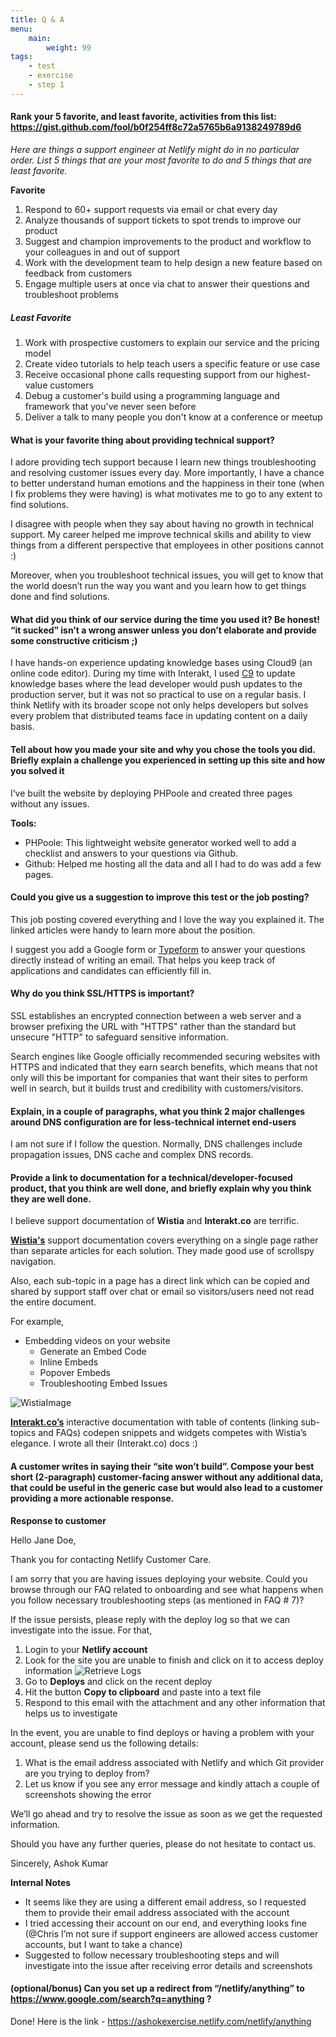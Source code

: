 ```yaml
---
title: Q & A
menu:
    main:
        weight: 99
tags:
    - test
    - exercise
    - step 1
---
```

#### Rank your 5 favorite, and least favorite, activities from this list: https://gist.github.com/fool/b0f254ff8c72a5765b6a9138249789d6
*Here are things a support engineer at Netlify might do in no particular order. List 5 things that are your most favorite to do and 5 things that are least favorite.*

**Favorite**
1. Respond to 60+ support requests via email or chat every day
2. Analyze thousands of support tickets to spot trends to improve our product
3. Suggest and champion improvements to the product and workflow to your colleagues in and out of support
4. Work with the development team to help design a new feature based on feedback from customers
5. Engage multiple users at once via chat to answer their questions and troubleshoot problems

##### Least Favorite
1. Work with prospective customers to explain our service and the pricing model
2. Create video tutorials to help teach users a specific feature or use case
3. Receive occasional phone calls requesting support from our highest-value customers
4. Debug a customer's build using a programming language and framework that you've never seen before
5. Deliver a talk to many people you don't know at a conference or meetup


#### What is your favorite thing about providing technical support?
I adore providing tech support because I learn new things troubleshooting and resolving customer issues every day. More importantly, I have a chance to better understand human emotions and the happiness in their tone (when I fix problems they were having) is what motivates me to go to any extent to find solutions.

I disagree with people when they say about having no growth in technical support. My career helped me improve technical skills and ability to view things from a different perspective that employees in other positions cannot :)

Moreover, when you troubleshoot technical issues, you will get to know that the world doesn’t run the way you want and you learn how to get things done and find solutions.


#### What did you think of our service during the time you used it?  Be honest!  “it sucked” isn’t a wrong answer unless you don’t elaborate and provide some constructive criticism ;)
I have hands-on experience updating knowledge bases using Cloud9 (an online code editor). During my time with Interakt, I used [C9](https://c9.io) to update knowledge bases where the lead developer would push updates to the production server, but it was not so practical to use on a regular basis. I think Netlify with its broader scope not only helps developers but solves every problem that distributed teams face in updating content on a daily basis.


#### Tell about how you made your site and why you chose the tools you did.  Briefly explain a challenge you experienced in setting up this site and how you solved it
I’ve built the website by deploying PHPoole and created three pages without any issues.

**Tools:**
- PHPoole: This lightweight website generator worked well to add a checklist and answers to your questions via Github. 
- Github: Helped me hosting all the data and all I had to do was add a few pages.


#### Could you give us a suggestion to improve this test or the job posting?
This job posting covered everything and I love the way you explained it. The linked articles were handy to learn more about the position. 

I suggest you add a Google form or [Typeform](https://typeform.com) to answer your questions directly instead of writing an email. That helps you keep track of applications and candidates can efficiently fill in.

#### Why do you think SSL/HTTPS is important?

SSL establishes an encrypted connection between a web server and a browser prefixing the URL with "HTTPS" rather than the standard but unsecure "HTTP" to safeguard sensitive information.

Search engines like Google officially recommended securing websites with HTTPS and indicated that they earn search benefits, which means that not only will this be important for companies that want their sites to perform well in search, but it builds trust and credibility with customers/visitors.

#### Explain, in a couple of paragraphs, what you think 2 major challenges around DNS configuration are for less-technical internet end-users

I am not sure if I follow the question. Normally, DNS challenges include propagation issues, DNS cache and complex DNS records.

#### Provide a link to documentation for a technical/developer-focused product, that you think are well done, and briefly explain why you think they are well done.
I believe support documentation of **Wistia** and **Interakt.co** are terrific.

**[Wistia's](http://wistia.com/support/)** support documentation covers everything on a single page rather than separate articles for each solution. They made good use of scrollspy navigation.

Also, each sub-topic in a page has a direct link which can be copied and shared by support staff over chat or email so visitors/users need not read the entire document.

For example,

- Embedding videos on your website
    - Generate an Embed Code
    - Inline Embeds
    - Popover Embeds
    - Troubleshooting Embed Issues

![WistiaImage](https://raw.githubusercontent.com/netlifytest/Netlify_TakeHome_Exercise/master/wistia_image.png "WisitaImage")

**[Interakt.co’s](http://docs.interakt.co)** interactive documentation with table of contents (linking sub-topics and FAQs) codepen snippets and widgets competes with Wistia’s elegance. I wrote all their (Interakt.co) docs :)


#### A customer writes in saying their “site won’t build”.  Compose your best short (2-paragraph) customer-facing answer without any additional data, that could be useful in the generic case but would also lead to a customer providing a more actionable response.

**Response to customer**

Hello Jane Doe,

Thank you for contacting Netlify Customer Care.

I am sorry that you are having issues deploying your website. Could you browse through our FAQ related to onboarding and see what happens when you follow necessary troubleshooting steps (as mentioned in FAQ # 7)?

If the issue persists, please reply with the deploy log so that we can investigate into the issue. For that,

   1. Login to your **Netlify account**
   2. Look for the site you are unable to finish and click on it to access deploy information
   ![Retrieve Logs](https://media.giphy.com/media/26FeXPs7gwYJouBHi/giphy.gif "retrievelogs")
   3. Go to **Deploys** and click on the recent deploy
   4. Hit the button **Copy to clipboard** and paste into a text file
   5. Respond to this email with the attachment and any other information that helps us to investigate
  
In the event, you are unable to find deploys or having a problem with your account, please send us the following details:

   1. What is the email address associated with Netlify and which Git provider are you trying to deploy from?
   2. Let us know if you see any error message and kindly attach a couple of screenshots showing the error

We’ll go ahead and try to resolve the issue as soon as we get the requested information.

Should you have any further queries, please do not hesitate to contact us.

Sincerely,
Ashok Kumar


**Internal Notes**

- It seems like they are using a different email address, so I requested them to provide their email address associated with the account
- I tried accessing their account on our end, and everything looks fine 
(@Chris I’m not sure if support engineers are allowed access customer accounts, but I want to take a chance)
- Suggested to follow necessary troubleshooting steps and will investigate into the issue after receiving error details and screenshots


#### (optional/bonus) Can you set up a redirect from “/netlify/anything” to https://www.google.com/search?q=anything ?
Done! Here is the link - https://ashokexercise.netlify.com/netlify/anything
